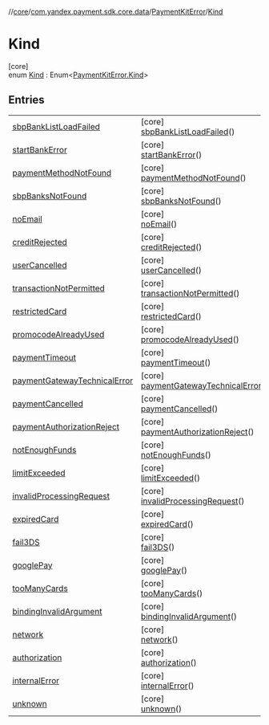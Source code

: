 //[core](../../../../index.md)/[com.yandex.payment.sdk.core.data](../../index.md)/[PaymentKitError](../index.md)/[Kind](index.md)

# Kind

[core]\
enum [Kind](index.md) : Enum<[PaymentKitError.Kind](index.md)>

## Entries

| | |
|---|---|
| [sbpBankListLoadFailed](sbp-bank-list-load-failed/index.md) | [core]<br>[sbpBankListLoadFailed](sbp-bank-list-load-failed/index.md)() |
| [startBankError](start-bank-error/index.md) | [core]<br>[startBankError](start-bank-error/index.md)() |
| [paymentMethodNotFound](payment-method-not-found/index.md) | [core]<br>[paymentMethodNotFound](payment-method-not-found/index.md)() |
| [sbpBanksNotFound](sbp-banks-not-found/index.md) | [core]<br>[sbpBanksNotFound](sbp-banks-not-found/index.md)() |
| [noEmail](no-email/index.md) | [core]<br>[noEmail](no-email/index.md)() |
| [creditRejected](credit-rejected/index.md) | [core]<br>[creditRejected](credit-rejected/index.md)() |
| [userCancelled](user-cancelled/index.md) | [core]<br>[userCancelled](user-cancelled/index.md)() |
| [transactionNotPermitted](transaction-not-permitted/index.md) | [core]<br>[transactionNotPermitted](transaction-not-permitted/index.md)() |
| [restrictedCard](restricted-card/index.md) | [core]<br>[restrictedCard](restricted-card/index.md)() |
| [promocodeAlreadyUsed](promocode-already-used/index.md) | [core]<br>[promocodeAlreadyUsed](promocode-already-used/index.md)() |
| [paymentTimeout](payment-timeout/index.md) | [core]<br>[paymentTimeout](payment-timeout/index.md)() |
| [paymentGatewayTechnicalError](payment-gateway-technical-error/index.md) | [core]<br>[paymentGatewayTechnicalError](payment-gateway-technical-error/index.md)() |
| [paymentCancelled](payment-cancelled/index.md) | [core]<br>[paymentCancelled](payment-cancelled/index.md)() |
| [paymentAuthorizationReject](payment-authorization-reject/index.md) | [core]<br>[paymentAuthorizationReject](payment-authorization-reject/index.md)() |
| [notEnoughFunds](not-enough-funds/index.md) | [core]<br>[notEnoughFunds](not-enough-funds/index.md)() |
| [limitExceeded](limit-exceeded/index.md) | [core]<br>[limitExceeded](limit-exceeded/index.md)() |
| [invalidProcessingRequest](invalid-processing-request/index.md) | [core]<br>[invalidProcessingRequest](invalid-processing-request/index.md)() |
| [expiredCard](expired-card/index.md) | [core]<br>[expiredCard](expired-card/index.md)() |
| [fail3DS](fail3-d-s/index.md) | [core]<br>[fail3DS](fail3-d-s/index.md)() |
| [googlePay](google-pay/index.md) | [core]<br>[googlePay](google-pay/index.md)() |
| [tooManyCards](too-many-cards/index.md) | [core]<br>[tooManyCards](too-many-cards/index.md)() |
| [bindingInvalidArgument](binding-invalid-argument/index.md) | [core]<br>[bindingInvalidArgument](binding-invalid-argument/index.md)() |
| [network](network/index.md) | [core]<br>[network](network/index.md)() |
| [authorization](authorization/index.md) | [core]<br>[authorization](authorization/index.md)() |
| [internalError](internal-error/index.md) | [core]<br>[internalError](internal-error/index.md)() |
| [unknown](unknown/index.md) | [core]<br>[unknown](unknown/index.md)() |
